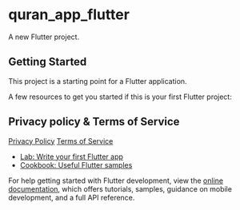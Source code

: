 # quran_app_flutter

A new Flutter project.

## Getting Started

This project is a starting point for a Flutter application.

A few resources to get you started if this is your first Flutter project:

## Privacy policy & Terms of Service

[Privacy Policy](https://legal.bolow.me/MeezanSync/documents/privacy-policy.html)
[Terms of Service](https://legal.bolow.me/MeezanSync/documents/terms-of-service.html)

- [Lab: Write your first Flutter app](https://docs.flutter.dev/get-started/codelab)
- [Cookbook: Useful Flutter samples](https://docs.flutter.dev/cookbook)

For help getting started with Flutter development, view the
[online documentation](https://docs.flutter.dev/), which offers tutorials,
samples, guidance on mobile development, and a full API reference.
